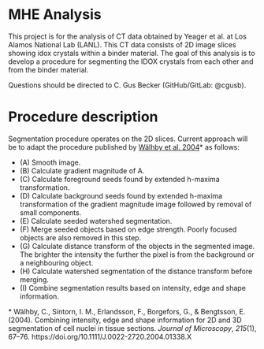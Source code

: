 # MHE Analysis
This project is for the analysis of CT data obtained by Yeager et al. at Los Alamos National Lab (LANL). This CT data consists of 2D image slices showing idox crystals within a binder material. The goal of this analysis is to develop a procedure for segmenting the IDOX crystals from each other and from the binder material. 

Questions should be directed to C. Gus Becker (GitHub/GitLab: @cgusb).

# Procedure description
Segmentation procedure operates on the 2D slices. Current approach will be to adapt the procedure published by [Wälhby et al. 2004](https://onlinelibrary.wiley.com/doi/full/10.1111/j.0022-2720.2004.01338.x)* as follows:

- (A) Smooth image. 
- (B) Calculate gradient magnitude of A. 
- (C) Calculate foreground seeds found by extended h-maxima transformation. 
- (D) Calculate background seeds found by extended h-maxima transformation of the gradient magnitude image followed by removal of small components.
- (E) Calculate seeded watershed segmentation.
- (F) Merge seeded objects based on edge strength. Poorly focused objects are also removed in this step. 
- (G) Calculate distance transform of the objects in the segmented image. The brighter the intensity the further the pixel is from the background or a neighbouring object.
- (H) Calculate watershed segmentation of the distance transform before merging. 
- (I) Combine segmentation results based on intensity, edge and shape information.

<div class="csl-entry">* Wälhby, C., Sintorn, I. M., Erlandsson, F., Borgefors, G., &#38; Bengtsson, E. (2004). Combining intensity, edge and shape information for 2D and 3D segmentation of cell nuclei in tissue sections. <i>Journal of Microscopy</i>, <i>215</i>(1), 67–76. https://doi.org/10.1111/J.0022-2720.2004.01338.X</div>
